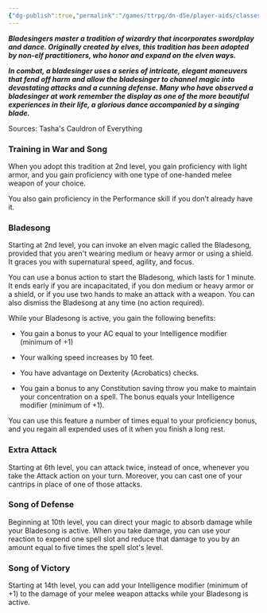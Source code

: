 ```yaml
---
{"dg-publish":true,"permalink":"/games/ttrpg/dn-d5e/player-aids/classes/class-specialisations/wizard-school-of-bladesinging/","tags":["TTRPG/DND/5e"]}
---
```



**_Bladesingers master a tradition of wizardry that incorporates swordplay and dance. Originally created by elves, this tradition has been adopted by non-elf practitioners, who honor and expand on the elven ways._**

**_In combat, a bladesinger uses a series of intricate, elegant maneuvers that fend off harm and allow the bladesinger to channel magic into devastating attacks and a cunning defense. Many who have observed a bladesinger at work remember the display as one of the more beautiful experiences in their life, a glorious dance accompanied by a singing blade._**

Sources: Tasha's Cauldron of Everything

### Training in War and Song

When you adopt this tradition at 2nd level, you gain proficiency with light armor, and you gain proficiency with one type of one-handed melee weapon of your choice.

You also gain proficiency in the Performance skill if you don’t already have it.

### Bladesong

Starting at 2nd level, you can invoke an elven magic called the Bladesong, provided that you aren't wearing medium or heavy armor or using a shield. It graces you with supernatural speed, agility, and focus.

You can use a bonus action to start the Bladesong, which lasts for 1 minute. It ends early if you are incapacitated, if you don medium or heavy armor or a shield, or if you use two hands to make an attack with a weapon. You can also dismiss the Bladesong at any time (no action required).

While your Bladesong is active, you gain the following benefits:

- You gain a bonus to your AC equal to your Intelligence modifier (minimum of +1)

- Your walking speed increases by 10 feet.

- You have advantage on Dexterity (Acrobatics) checks.

- You gain a bonus to any Constitution saving throw you make to maintain your concentration on a spell. The bonus equals your Intelligence modifier (minimum of +1).

You can use this feature a number of times equal to your proficiency bonus, and you regain all expended uses of it when you finish a long rest.

### Extra Attack

Starting at 6th level, you can attack twice, instead of once, whenever you take the Attack action on your turn. Moreover, you can cast one of your cantrips in place of one of those attacks.

### Song of Defense

Beginning at 10th level, you can direct your magic to absorb damage while your Bladesong is active. When you take damage, you can use your reaction to expend one spell slot and reduce that damage to you by an amount equal to five times the spell slot's level.

### Song of Victory

Starting at 14th level, you can add your Intelligence modifier (minimum of +1) to the damage of your melee weapon attacks while your Bladesong is active.

